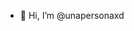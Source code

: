 - 👋 Hi, I’m @unapersonaxd

<!---
unapersonaxd/unapersonaxd is a ✨ special ✨ repository because its `README.md` (this file) appears on your GitHub profile.
You can click the Preview link to take a look at your changes.
--->
